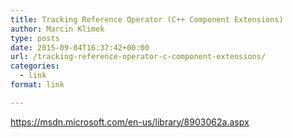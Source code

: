 ```yaml
---
title: Tracking Reference Operator (C++ Component Extensions)
author: Marcin Klimek
type: posts
date: 2015-09-04T16:37:42+00:00
url: /tracking-reference-operator-c-component-extensions/
categories:
  - link
format: link

---
```

<p dir="ltr">
  <a href="https://msdn.microsoft.com/en-us/library/8903062a.aspx"><a href="https://msdn.microsoft.com/en-us/library/8903062a.aspx" >https://msdn.microsoft.com/en-us/library/8903062a.aspx</a></a>
</p>